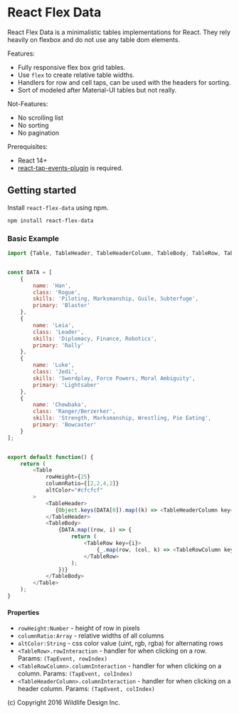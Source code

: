 
React Flex Data
===============

React Flex Data is a minimalistic tables implementations for React. They rely heavily on flexbox and do not use any table dom elements. 



Features:
* Fully responsive flex box grid tables.
* Use `flex` to create relative table widths.
* Handlers for row and cell taps, can be used with the headers for sorting.
* Sort of modeled after Material-UI tables but not really.

Not-Features:
* No scrolling list
* No sorting
* No pagination

Prerequisites: 
* React 14+
* [react-tap-events-plugin](https://github.com/zilverline/react-tap-event-plugin) is required.



Getting started
---------------

Install `react-flex-data` using npm.

```shell
npm install react-flex-data
```

### Basic Example

```javascript
import {Table, TableHeader, TableHeaderColumn, TableBody, TableRow, TableRowColumn} from 'react-flex-data';


const DATA = [
    {
        name: 'Han',
        class: 'Rogue',
        skills: 'Piloting, Marksmanship, Guile, Subterfuge',
        primary: 'Blaster'
    },
    {
        name: 'Leia',
        class: 'Leader',
        skills: 'Diplomacy, Finance, Robotics',
        primary: 'Rally'
    },
    {
        name: 'Luke',
        class: 'Jedi',
        skills: 'Swordplay, Force Powers, Moral Ambiguity',
        primary: 'Lightsaber'
    },
    {
        name: 'Chewbaka',
        class: 'Ranger/Berzerker',
        skills: 'Strength, Marksmanship, Wrestling, Pie Eating',
        primary: 'Bowcaster'
    }
];


export default function() {
    return (
        <Table
            rowHeight={25}
            columnRatio={[2,2,4,2]}
            altColor="#cfcfcf"
        >
            <TableHeader>
               {Object.keys(DATA[0]).map((k) => <TableHeaderColumn key={k}>{k}</TableHeaderColumn>)}
            </TableHeader>
            <TableBody>
                {DATA.map((row, i) => {
                    return (
                        <TableRow key={i}>
                            {_.map(row, (col, k) => <TableRowColumn key={`clol_${k}_row_${i}`}>{col}</TableRowColumn>)}
                        </TableRow>
                    );
                })}
            </TableBody>
        </Table>
    );
}


```


#### Properties

* `rowHeight:Number` - height of row in pixels
* `columnRatio:Array` - relative widths of all columns
* `altColor:String` - css color value (uint, rgb, rgba) for alternating rows
* `<TableRow>.rowInteraction` - handler for when clicking on a row. Params: `(TapEvent, rowIndex)`
* `<TableRowColumn>.columnInteraction` - handler for when clicking on a column. Params: `(TapEvent, colIndex)`
* `<TableHeaderColumn>.columnInteraction` - handler for when clicking on a header column. Params: `(TapEvent, colIndex)`



(c) Copyright 2016 Wildlife Design Inc.

